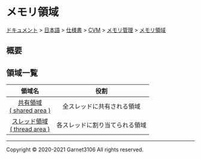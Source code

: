 # メモリ領域

[ドキュメント](../../../../../index.md) > [日本語](../../../../index.md) > [仕様書](../../../index.md) > [CVM](../../index.md) > [メモリ管理](../index.md) > [メモリ領域](./index.md)

## 概要

## 領域一覧

|領域名|役割|
|:-:|:-:|
|[共有領域<br>( shared area )](./shared/index.md)|全スレッドに共有される領域|
|[スレッド領域<br>( thread area )](./thread/index.md)|各スレッドに割り当てられる領域|

---

Copyright © 2020-2021 Garnet3106 All rights reserved.
